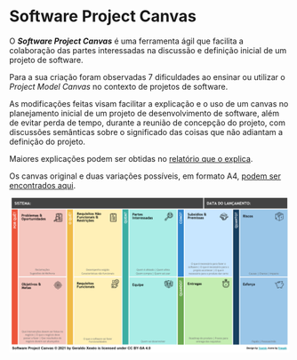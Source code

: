 # Software Project Canvas

O  _**Software Project Canvas**_ é uma ferramenta ágil que facilita a colaboração das partes interessadas na  discussão e definição inicial de um projeto de software.

Para a sua  criação foram observadas 7 dificuldades  ao ensinar ou utilizar o _Project Model Canvas_ no contexto de projetos de software.

As modificações feitas visam facilitar a explicação e o uso de um canvas no planejamento inicial de um projeto de desenvolvimento de software, além de evitar perda de tempo, durante a reunião de concepção do projeto, com discussões semânticas sobre o significado das coisas que não adiantam a definição do projeto.

Maiores explicações podem ser obtidas no [relatório que o explica](softwareprojectcanvas.pdf).

Os canvas original e duas variações possíveis, em formato A4, [podem ser encontrados aqui](dist/Software%20Project%20Canvas%20v1.0.pdf).

![Software Project Canvas](imagens/alternativa1.png "Software Project Canvas")
